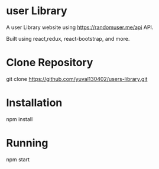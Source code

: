 # user Library
A user Library website using https://randomuser.me/api API.
 
Built using react,redux, react-bootstrap, and more.

# Clone Repository
git clone https://github.com/yuval130402/users-library.git

# Installation
npm install

# Running
npm start
